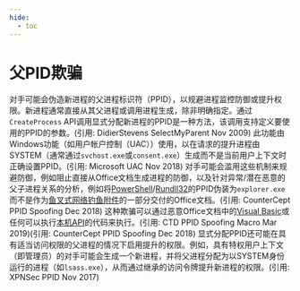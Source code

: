 ```yaml
---
hide:
  - toc
---
```


# 父PID欺骗

对手可能会伪造新进程的父进程标识符（PPID），以规避进程监控防御或提升权限。新进程通常直接从其父进程或调用进程生成，除非明确指定。通过<code>CreateProcess</code> API调用显式分配新进程的PPID是一种方法，该调用支持定义要使用的PPID的参数。(引用: DidierStevens SelectMyParent Nov 2009) 此功能由Windows功能（如用户帐户控制（UAC））使用，以在请求的提升进程由SYSTEM（通常通过<code>svchost.exe</code>或<code>consent.exe</code>）生成而不是当前用户上下文时正确设置PPID。(引用: Microsoft UAC Nov 2018)  对手可能会滥用这些机制来规避防御，例如阻止直接从Office文档生成进程的防御，以及针对异常/潜在恶意的父子进程关系的分析，例如将[PowerShell](https://attack.mitre.org/techniques/T1059/001)/[Rundll32](https://attack.mitre.org/techniques/T1218/011)的PPID伪装为<code>explorer.exe</code>而不是作为[鱼叉式网络钓鱼附件](https://attack.mitre.org/techniques/T1566/001)的一部分交付的Office文档。(引用: CounterCept PPID Spoofing Dec 2018) 这种欺骗可以通过恶意Office文档中的[Visual Basic](https://attack.mitre.org/techniques/T1059/005)或任何可以执行[本机API](https://attack.mitre.org/techniques/T1106)的代码来执行。(引用: CTD PPID Spoofing Macro Mar 2019)(引用: CounterCept PPID Spoofing Dec 2018)  显式分配PPID还可能在具有适当访问权限的父进程的情况下启用提升的权限。例如，具有特权用户上下文（即管理员）的对手可能会生成一个新进程，并将父进程分配为以SYSTEM身份运行的进程（如<code>lsass.exe</code>），从而通过继承的访问令牌提升新进程的权限。(引用: XPNSec PPID Nov 2017)

